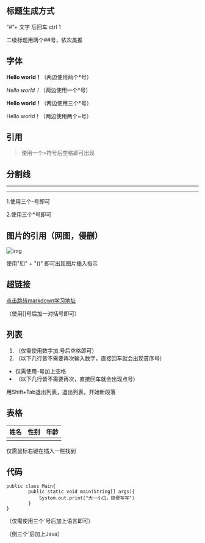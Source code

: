 



## **标题生成方式**

“#”+ 文字 后回车 ctrl 1

二级标题用两个##号，依次类推

## **字体**

**Hello world！**（两边使用两个*号）

*Hello world！*（两边使用一个*号）

**Hello world！**（两边使用三个*号）

Hello world！（两边使用两个~号）

## **引用**

> 使用一个>符号后空格即可出现

## **分割线**

------

------

1.使用三个-号即可

2.使用三个*号即可

## **图片的引用（网图，侵删）**

![img](https://pic4.zhimg.com/80/v2-0b8487cac2fdeff4c52598c90585191b_1440w.jpg)

使用"![]" + "()" 即可出现图片插入指示

## **超链接**

[点击跳转markdown学习地址](https://zhuanlan.zhihu.com/write)

（使用[]号后加一对括号即可）

## **列表**

1. （仅需使用数字加.号后空格即可）
2. （以下几行皆不需要再次输入数字，直接回车就会出现首序号）

- 仅需使用-号加上空格
- （以下几行皆不需要再次，直接回车就会出现点号）

用Shift+Tab退出列表，退出列表，开始新段落 

## **表格**

| 姓名 | 性别 | 年龄 |
| ---- | ---- | ---- |
|      |      |      |

仅需鼠标右键在插入一栏找到

## **代码**

```
public class Main{
        public static void main(String[] args){
            System.out.print("大一小白，随便写写")
        }
}
```

（仅需使用三个`号后加上语言即可）

（例三个`后加上Java）

